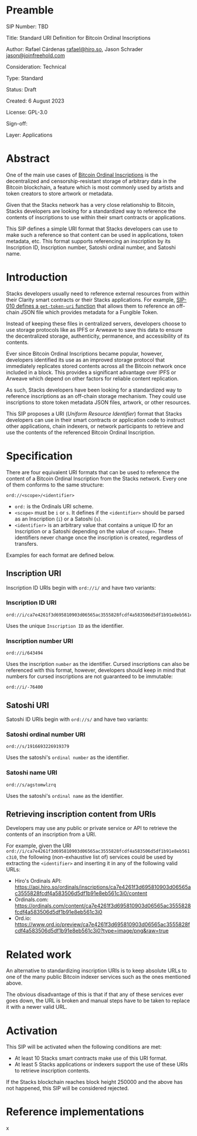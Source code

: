 # Preamble

SIP Number: TBD

Title: Standard URI Definition for Bitcoin Ordinal Inscriptions

Author: Rafael Cárdenas <rafael@hiro.so>, Jason Schrader <jason@joinfreehold.com>

Consideration: Technical

Type: Standard

Status: Draft

Created: 6 August 2023

License: GPL-3.0

Sign-off:

Layer: Applications

# Abstract

One of the main use cases of [Bitcoin Ordinal
Inscriptions](https://docs.ordinals.com/inscriptions.html) is the decentralized and
censorship-resistant storage of arbitrary data in the Bitcoin blockchain, a feature which is most
commonly used by artists and token creators to store artwork or metadata.

Given that the Stacks network has a very close relationship to Bitcoin, Stacks developers are
looking for a standardized way to reference the contents of inscriptions to use within their smart
contracts or applications.

This SIP defines a simple URI format that Stacks developers can use to make such a reference so that
content can be used in applications, token metadata, etc. This format supports referencing an
inscription by its Inscription ID, Inscription number, Satoshi ordinal number, and Satoshi name.

# Introduction

Stacks developers usually need to reference external resources from within their Clarity smart
contracts or their Stacks applications. For example, [SIP-010 defines a `get-token-uri`
function](https://github.com/stacksgov/sips/blob/main/sips/sip-010/sip-010-fungible-token-standard.md#token-uri)
that allows them to reference an off-chain JSON file which provides metadata for a Fungible Token.

Instead of keeping these files in centralized servers, developers choose to use storage protocols
like as IPFS or Arweave to save this data to ensure the decentralized storage, authenticity,
permanence, and accessibility of its contents.

Ever since Bitcoin Ordinal Inscriptions became popular, however, developers identified its use as an
improved storage protocol that immediately replicates stored contents across all the Bitcoin network
once included in a block. This provides a significant advantage over IPFS or Arweave which depend on
other factors for reliable content replication.

As such, Stacks developers have been looking for a standardized way to reference inscriptions as an
off-chain storage mechanism. They could use inscriptions to store token metadata JSON files,
artwork, or other resources.

This SIP proposes a URI (_Uniform Resource Identifier_) format that Stacks developers can use in
their smart contracts or application code to instruct other applications, chain indexers, or network
participants to retrieve and use the contents of the referenced Bitcoin Ordinal Inscription.

# Specification

There are four equivalent URI formats that can be used to reference the content of a Bitcoin Ordinal
Inscription from the Stacks network. Every one of them conforms to the same structure:

```
ord://<scope>/<identifier>
```

* `ord:` is the Ordinals URI scheme.
* `<scope>` must be `i` or `s`. It defines if the `<identifier>` should be parsed as an Inscription
  (`i`) or a Satoshi (`s`).
* `<identifier>` is an arbitrary value that contains a unique ID for an Inscription or a Satoshi
  depending on the value of `<scope>`. These identifiers never change once the inscription is
  created, regardless of transfers.

Examples for each format are defined below.

## Inscription URI

Inscription ID URIs begin with `ord://i/` and have two variants:

### Inscription ID URI

```
ord://i/ca7e4261f3d695810903d06565ac3555828fcdf4a583506d5df1b91e8eb561c3i0
```

Uses the unique `Inscription ID` as the identifier.

### Inscription number URI

```
ord://i/643494
```

Uses the inscription `number` as the identifier. Cursed inscriptions can also be referenced with
this format, however, developers should keep in mind that numbers for cursed inscriptions are not
guaranteed to be immutable:

```
ord://i/-76400
```

## Satoshi URI

Satoshi ID URIs begin with `ord://s/` and have two variants:

### Satoshi ordinal number URI

```
ord://s/1916693226919379
```

Uses the satoshi's `ordinal number` as the identifier.

### Satoshi name URI

```
ord://s/agstomwlzrq
```

Uses the satoshi's `ordinal name` as the identifier.

## Retrieving inscription content from URIs

Developers may use any public or private service or API to retrieve the contents of an inscription
from a URI.

For example, given the URI
`ord://i/ca7e4261f3d695810903d06565ac3555828fcdf4a583506d5df1b91e8eb561c3i0`, the following (non-exhaustive list of) services could be used by extracting the `<identifier>` and inserting it in any of the following valid URLs:

* Hiro's Ordinals API: https://api.hiro.so/ordinals/inscriptions/ca7e4261f3d695810903d06565ac3555828fcdf4a583506d5df1b91e8eb561c3i0/content
* Ordinals.com: https://ordinals.com/content/ca7e4261f3d695810903d06565ac3555828fcdf4a583506d5df1b91e8eb561c3i0
* Ord.io: https://www.ord.io/preview/ca7e4261f3d695810903d06565ac3555828fcdf4a583506d5df1b91e8eb561c3i0?type=image/png&raw=true

# Related work

An alternative to standardizing inscription URIs is to keep absolute URLs to one of the many public
Bitcoin indexer services such as the ones mentioned above.

The obvious disadvantage of this is that if that any of these services ever goes down, the URL is
broken and manual steps have to be taken to replace it with a newer valid URL.

# Activation

This SIP will be activated when the following conditions are met:

* At least 10 Stacks smart contracts make use of this URI format.
* At least 5 Stacks applications or indexers support the use of these URIs to retrieve inscription
  contents.

If the Stacks blockchain reaches block height 250000 and the above has not happened, this SIP will
be considered rejected.

# Reference implementations

x
